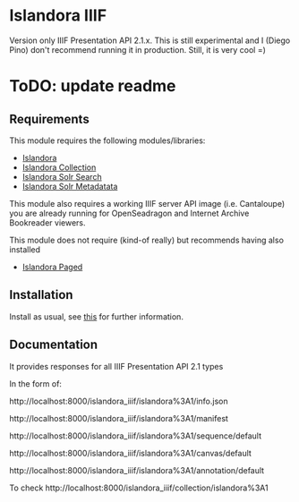 # Islandora IIIF

Version only IIIF Presentation API 2.1.x.
This is still experimental and I (Diego Pino) don't recommend running it in production. 
Still, it is very cool =)

ToDO: update readme
==================================

## Requirements

This module requires the following modules/libraries:

* [Islandora](https://github.com/islandora/islandora)
* [Islandora Collection](https://github.com/islandora/islandora_solution_pack_collection)
* [Islandora Solr Search ](https://github.com/islandora/islandora_solr_search)
* [Islandora Solr Metadatata ](https://github.com/Islandora/islandora_solr_metadata)

This module also requires a working IIIF server API image (i.e. Cantaloupe) you are already running for OpenSeadragon and Internet Archive Bookreader viewers.

This module does not require (kind-of really) but recommends having also installed
* [Islandora Paged ](https://github.com/islandora/islandora_paged)

## Installation

Install as usual, see [this](https://drupal.org/documentation/install/modules-themes/modules-7) for further information.


## Documentation

It provides responses for all IIIF Presentation API 2.1 types

In the form of:

http://localhost:8000/islandora_iiif/islandora%3A1/info.json

http://localhost:8000/islandora_iiif/islandora%3A1/manifest

http://localhost:8000/islandora_iiif/islandora%3A1/sequence/default

http://localhost:8000/islandora_iiif/islandora%3A1/canvas/default

http://localhost:8000/islandora_iiif/islandora%3A1/annotation/default


To check
http://localhost:8000/islandora_iiif/collection/islandora%3A1
